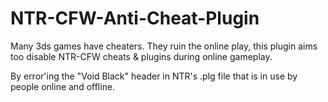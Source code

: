 # NTR-CFW-Anti-Cheat-Plugin
Many 3ds games have cheaters. They ruin the online play, this plugin aims too disable NTR-CFW cheats & plugins during online gameplay. 

By error'ing the "Void Black" header in NTR's .plg file that is in use by people online and offline.
